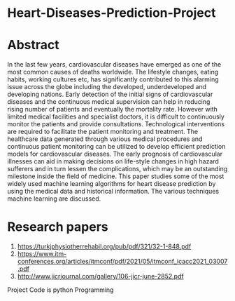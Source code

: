# Heart-Diseases-Prediction-Project

# Abstract

In the last few years, cardiovascular diseases have emerged as one of the most common causes of deaths worldwide. The lifestyle changes, eating habits, working cultures etc, has significantly contributed to this alarming issue across the globe including the developed, underdeveloped and developing nations. Early detection of the initial signs of cardiovascular diseases and the continuous medical supervision can help in reducing rising number of patients and eventually the mortality rate. However with limited medical facilities and specialist doctors, it is difficult to continuously monitor the patients and provide consultations. Technological interventions are required to facilitate the patient monitoring and treatment. The healthcare data generated through various medical procedures and continuous patient monitoring can be utilized to develop efficient prediction models for cardiovascular diseases. The early prognosis of cardiovascular illnesses can aid in making decisions on life-style changes in high hazard sufferers and in turn lessen the complications, which may be an outstanding milestone inside the field of medicine. This paper studies some of the most widely used machine learning algorithms for heart disease prediction by using the medical data and historical information. The various techniques machine learning are discussed.

# Research papers

1. https://turkjphysiotherrehabil.org/pub/pdf/321/32-1-848.pdf
2. https://www.itm-conferences.org/articles/itmconf/pdf/2021/05/itmconf_icacc2021_03007.pdf
3. http://www.jicrjournal.com/gallery/106-jicr-june-2852.pdf

Project Code is python Programming 

